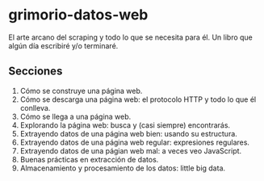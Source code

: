 # grimorio-datos-web

El arte arcano del scraping y todo lo que se necesita para él. Un
libro que algún día escribiré y/o terminaré.

## Secciones

1. Cómo se construye una página web.
2. Cómo se descarga una página web: el protocolo HTTP y todo lo que él conlleva.
3. Cómo se llega a una página web.
4. Explorando la página web: busca y (casi siempre) encontrarás.
4. Extrayendo datos de una página web bien: usando su estructura.
5. Extrayendo datos de una página web regular: expresiones regulares.
6. Extrayendo datos de una págian web mal: a veces veo JavaScript.
7. Buenas prácticas en extracción de datos.
8. Almacenamiento y procesamiento de los datos: little big data.
